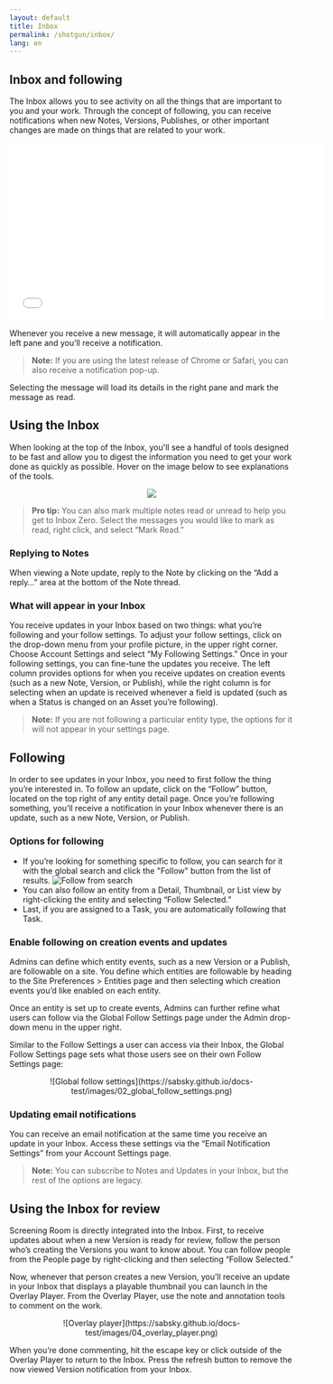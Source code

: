 ```yaml
---
layout: default
title: Inbox
permalink: /shotgun/inbox/
lang: en
---
```


## Inbox and following

The Inbox allows you to see activity on all the things that are important to you and your work. Through the concept of following, you can receive notifications when new Notes, Versions, Publishes, or other important changes are made on things that are related to your work.

<center>
  <iframe src="//www.youtube.com/embed/syZYXnWOwls" width="560" height="315" frameborder="0"></iframe>
</center>

Whenever you receive a new message, it will automatically appear in the left pane and you’ll receive a notification.

> **Note:** If you are using the latest release of Chrome or Safari, you can also receive a notification pop-up.

Selecting the message will load its details in the right pane and mark the message as read.

## Using the Inbox

When looking at the top of the Inbox, you'll see a handful of tools designed to be fast and allow you to digest the information you need to get your work done as quickly as possible. Hover on the image below to see explanations of the tools.

<center>
  <img class="alwaysThinglink" style="max-width:100%" src="//cdn.thinglink.me/api/image/886405161650487297/1024/10/scaletowidth#tl-886405161650487297;1043138249'">

<script async="" charset="utf-8" src="//cdn.thinglink.me/jse/embed.js"></script>
</center>

>**Pro tip:** You can also mark multiple notes read or unread to help you get to Inbox Zero. Select the messages you would like to mark as read, right click, and select “Mark Read.”

### Replying to Notes

When viewing a Note update, reply to the Note by clicking on the “Add a reply…” area at the bottom of the Note thread.

### What will appear in your Inbox

You receive updates in your Inbox based on two things: what you’re following and your follow settings. To adjust your follow settings, click on the drop-down menu from your profile picture, in the upper right corner. Choose Account Settings and select “My Following Settings.” Once in your following settings, you can fine-tune the updates you receive. The left column provides options for when you receive updates on creation events (such as a new Note, Version, or Publish), while the right column is for selecting when an update is received whenever a field is updated (such as when a Status is changed on an Asset you’re following).

>**Note:** If you are not following a particular entity type, the options for it will not appear in your settings page.

## Following

In order to see updates in your Inbox, you need to first follow the thing you’re interested in. To follow an update, click on the “Follow” button, located on the top right of any entity detail page. Once you’re following something, you’ll receive a notification in your Inbox whenever there is an update, such as a new Note, Version, or Publish.

### Options for following

* If you’re looking for something specific to follow, you can search for it with the global search and click the "Follow" button from the list of results.
![Follow from search](../images/01_follow_from_search.png)
* You can also follow an entity from a Detail, Thumbnail, or List view by right-clicking the entity and selecting “Follow Selected.”
* Last, if you are assigned to a Task, you are automatically following that Task.

### Enable following on creation events and updates

Admins can define which entity events, such as a new Version or a Publish, are followable on a site. You define which entities are followable by heading to the Site Preferences &gt; Entities page and then selecting which creation events you’d like enabled on each entity.

Once an entity is set up to create events, Admins can further refine what users can follow via the Global Follow Settings page under the Admin drop-down menu in the upper right.

Similar to the Follow Settings a user can access via their Inbox, the Global Follow Settings page sets what those users see on their own Follow Settings page:

<center>
![Global follow settings](https://sabsky.github.io/docs-test/images/02_global_follow_settings.png)
</center>

### Updating email notifications

You can receive an email notification at the same time you receive an update in your Inbox. Access these settings via the “Email Notification Settings” from your Account Settings page.

>**Note:** You can subscribe to Notes and Updates in your Inbox, but the rest of the options are legacy.

## Using the Inbox for review

Screening Room is directly integrated into the Inbox. First, to receive updates about when a new Version is ready for review, follow the person who’s creating the Versions you want to know about. You can follow people from the People page by right-clicking and then selecting “Follow Selected.”

Now, whenever that person creates a new Version, you’ll receive an update in your Inbox that displays a playable thumbnail you can launch in the Overlay Player. From the Overlay Player, use the note and annotation tools to comment on the work.

<center>
![Overlay player](https://sabsky.github.io/docs-test/images/04_overlay_player.png)
</center>

When you’re done commenting, hit the escape key or click outside of the Overlay Player to return to the Inbox. Press the refresh button to remove the now viewed Version notification from your Inbox.
